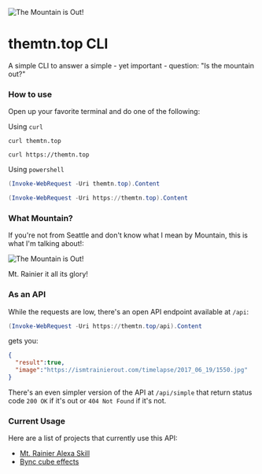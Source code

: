 ![The Mountain is Out!](http://i.imgur.com/f3aZZI9.png)

# themtn.top CLI
A simple CLI to answer a simple - yet important - question: "Is the mountain out?"

### How to use
Open up your favorite terminal and do one of the following:

Using `curl`
```curl
curl themtn.top
```
```curl
curl https://themtn.top
```
Using `powershell`
```powershell
(Invoke-WebRequest -Uri themtn.top).Content
```
```powershell
(Invoke-WebRequest -Uri https://themtn.top).Content
```

### What Mountain?
If you're not from Seattle and don't know what I mean by Mountain, this is what I'm talking about!:

![The Mountain is Out!](http://media-cache-ec0.pinimg.com/736x/32/0d/cd/320dcdbdcb002671cd13b0641e3cfbe5.jpg)

Mt. Rainier it all its glory!

### As an API
While the requests are low, there's an open API endpoint available at `/api`:

```powershell
(Invoke-WebRequest -Uri https://themtn.top/api).Content
```
gets you:
```json
{
  "result":true,
  "image":"https://ismtrainierout.com/timelapse/2017_06_19/1550.jpg"
}
```

There's an even simpler version of the API at `/api/simple` that return status code `200 OK` if it's out or `404 Not Found` if it's not.

### Current Usage

Here are a list of projects that currently use this API:

* [Mt. Rainier Alexa Skill](https://www.amazon.com/Tyler-Leonhardt-Mt-Rainier/dp/B072KGC5B1/ref=sr_1_1?s=digital-skills&ie=UTF8&qid=1497914199&sr=1-1&keywords=Mt+Rainier)
* [Bync cube effects](https://github.com/tylerl0706/isthemountainout-blync)
